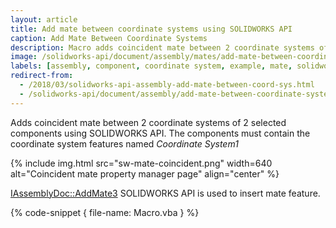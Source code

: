 ```yaml
---
layout: article
title: Add mate between coordinate systems using SOLIDWORKS API
caption: Add Mate Between Coordinate Systems
description: Macro adds coincident mate between 2 coordinate systems of 2 selected components
image: /solidworks-api/document/assembly/mates/add-mate-between-coordinate-systems/sw-mate-coincident.png
labels: [assembly, component, coordinate system, example, mate, solidworks api]
redirect-from:
  - /2018/03/solidworks-api-assembly-add-mate-between-coord-sys.html
  - /solidworks-api/document/assembly/add-mate-between-coordinate-systems
---
```

Adds coincident mate between 2 coordinate systems of 2 selected components using SOLIDWORKS API. The components must contain the coordinate system features named *Coordinate System1*

{% include img.html src="sw-mate-coincident.png" width=640 alt="Coincident mate property manager page" align="center" %}

[IAssemblyDoc::AddMate3](http://help.solidworks.com/2018/english/api/sldworksapi/solidworks.interop.sldworks~solidworks.interop.sldworks.iassemblydoc~addmate3.html) SOLIDWORKS API is used to insert mate feature.

{% code-snippet { file-name: Macro.vba } %}
